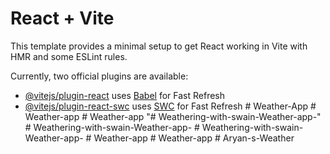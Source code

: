 # React + Vite

This template provides a minimal setup to get React working in Vite with HMR and some ESLint rules.

Currently, two official plugins are available:

- [@vitejs/plugin-react](https://github.com/vitejs/vite-plugin-react/blob/main/packages/plugin-react/README.md) uses [Babel](https://babeljs.io/) for Fast Refresh
- [@vitejs/plugin-react-swc](https://github.com/vitejs/vite-plugin-react-swc) uses [SWC](https://swc.rs/) for Fast Refresh
#   W e a t h e r - A p p  
 #   W e a t h e r - a p p  
 # Weather-app
"# Weathering-with-swain-Weather-app-" 
#   W e a t h e r i n g - w i t h - s w a i n - W e a t h e r - a p p -  
 #   W e a t h e r i n g - w i t h - s w a i n - W e a t h e r - a p p -  
 #   W e a t h e r - a p p  
 #   W e a t h e r - a p p  
 #   A r y a n - s - W e a t h e r  
 